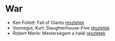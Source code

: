 # War

- Ken Follett: Fall of Giants [részletek](../_details/Ken%20Follett.md#id_1641)
- Vonnegut, Kurt: Slaughterhouse-Five [részletek](../_details/Vonnegut%2C%20Kurt.md#id_1620)
- Robert Merle: Mesterségem a halál [részletek](../_details/Robert%20Merle.md#id_1803)